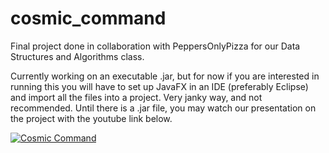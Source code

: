 # cosmic_command
Final project done in collaboration with PeppersOnlyPizza for our Data Structures and Algorithms class.

Currently working on an executable .jar, but for now if you are interested in running this you will have to set up JavaFX in an IDE (preferably Eclipse)
and import all the files into a project. Very janky way, and not recommended. Until there is a .jar file, you may watch our presentation on the project
with the youtube link below.

[![Cosmic Command](http://img.youtube.com/vi/?v=chQ3ZE_LCj8/0.jpg)](https://www.youtube.com/watch?v=chQ3ZE_LCj8 "Cosmic Command")
